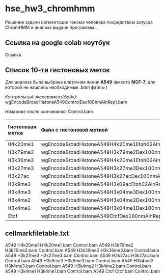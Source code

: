 # hse_hw3_chromhmm
Решение задачи сегментации генома человека посредством запуска ChromHMM и анализа выдачи программы. . 

## Ссылка на google colab ноутбук
Ссылка 

## Список 10-ти гистоновых меток
Для анализа была выбрана клеточная линия **A549** (вместо **MCF-7**, для которой не нашлись необходимые *.bam* файлы )

*Контрольный эксперимент(файл)*: wgEncodeBroadHistoneA549ControlDex100nmAlnRep1.bam 

*Название после скачивания*: Control.bam

|Гистоновая метка|Файл с гистоновой меткой                            |Название .bam файла (После скачивания)|
|:---------------|:---------------------------------------------------|:-------------------------------------|
|H4k20me1        |wgEncodeBroadHistoneA549H4k20me1Etoh02AlnRep1.bam   |H4k20me1.bam                          |
|H3k79me2        |wgEncodeBroadHistoneA549H3k79me2Dex100nmAlnRep1.bam |H3k79me2.bam                          |
|H3k36me3        |wgEncodeBroadHistoneA549H4k20me1Etoh02AlnRep1.bam   |H3k36me3.bam                          |
|H3k27me3        |wgEncodeBroadHistoneA549H3k27me3Dex100nmAlnRep1.bam |H3k27me3.bam                          |
|H3k27ac         |wgEncodeBroadHistoneA549H3k27acDex100nmAlnRep1.bam  |H3k27ac.bam                           |
|H3k9me3         |wgEncodeBroadHistoneA549H3k09acEtoh02AlnRep1.bam    |H3k9me3.bam                           |
|H3k4me3         |wgEncodeBroadHistoneA549H3k04me3Dex100nmAlnRep1.bam |H3k4me3.bam                           |
|H3k4me2         |wgEncodeBroadHistoneA549H3k04me2Dex100nmAlnRep1.bam |H3k4me2.bam                           |
|H3k4me1         |wgEncodeBroadHistoneA549H3k04me1Dex100nmAlnRep1.bam |H3k4me1.bam                           |
|Ctcf            |wgEncodeBroadHistoneA549CtcfDex100nmAlnRep1.bam     |Ctcf.bam                              |

## cellmarkfiletable.txt
A549	H4k20me1	H4k20me1.bam	Control.bam
A549	H3k79me2	H3k79me2.bam	Control.bam
A549	H3k36me3	H3k36me3.bam	Control.bam
A549	H3k27me3	H3k27me3.bam	Control.bam
A549	H3k27ac	H3k27ac.bam	Control.bam
A549	H3k9me3	H3k9me3.bam	Control.bam
A549	H3k4me3	H3k4me3.bam	Control.bam
A549	H3k4me2	H3k4me2.bam	Control.bam
A549	H3k4me1	H3k4me1.bam	Control.bam
A549	Ctcf	Ctcf.bam	Control.bam
